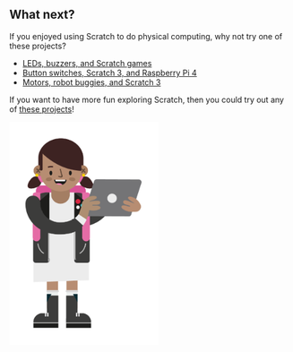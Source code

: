 ## What next?

If you enjoyed using Scratch to do physical computing, why not try one of these projects?

+ [LEDs, buzzers, and Scratch games](https://projects.raspberrypi.org/en/projects/leds-buzzers-scratch-games)
+ [Button switches, Scratch 3, and Raspberry Pi 4](https://projects.raspberrypi.org/en/projects/button-switch-scratch-pi)
+ [Motors, robot buggies, and Scratch 3](https://projects.raspberrypi.org/en/projects/motor-robot-buggy-scratch)


If you want to have more fun exploring Scratch, then you could try out any of [these projects](https://projects.raspberrypi.org/en/projects?software%5B%5D=scratch&curriculum%5B%5D=%201)!

![Young girl holding a laptop and smiling.](images/CD-Character-Female-1-2.png)

